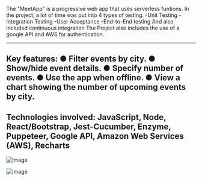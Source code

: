 The "MeetApp" is a progressive web app that uses serverless funtions. In the project, a lot of time was put into 4 types of testing.
-Unit Testing
-Integration Testing
-User Acceptance
-End-to-End testing
And also included continuous integration
The Project also includes the use of a google API and AWS for authentication.

----------------------------------------------------------------------------------------------------------------------------------------------------------------
Key features:
● Filter events by city.
● Show/hide event details.
● Specify number of events.
● Use the app when offline.
● View a chart showing the number of upcoming events by city.
----------------------------------------------------------------------------------------------------------------------------------------------------------------
Technologies involved:
JavaScript, Node, React/Bootstrap, Jest-Cucumber, Enzyme, Puppeteer, Google API, Amazon Web Services (AWS), Recharts
--------------------------------------------------------------------------------------------------------------------------------------------------------------------

![image](https://user-images.githubusercontent.com/86700844/153513533-e5da99da-617e-451f-9c7f-33ad2ef2387c.png)






![image](https://user-images.githubusercontent.com/86700844/153513590-d195ab76-415b-4191-90b2-4c34bdba8152.png)


